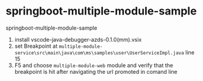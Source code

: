 # springboot-multiple-module-sample
springboot-multiple-module-sample

1. install vscode-java-debugger-azds-0.1.0(mm).vsix
2. set Breakpoint at `multiple-module-service\src\main\java\com\ms\samples\user\UserServiceImpl.java` line 15
3. F5 and choose `multiple-module-web` module and verify that the breakpoint is hit after navigating the url promoted in comand line
